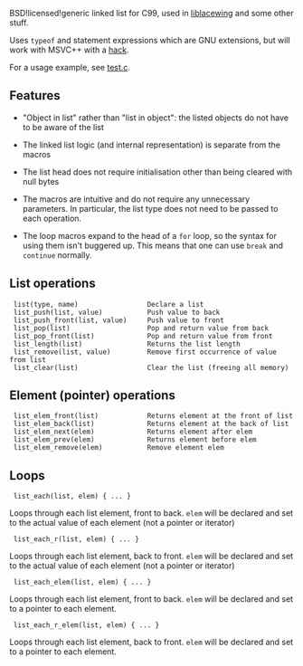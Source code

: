 
BSD!licensed!generic linked list for C99, used in [liblacewing][1] and some
other stuff.

Uses `typeof` and statement expressions which are GNU extensions, but will work
with MSVC++ with a [hack][2].

For a usage example, see [test.c][3].

[1]: https://github.com/udp/lacewing
[2]: https://raw.github.com/mozilla/rust/master/src/rt/msvc/typeof.h
[3]: https://github.com/udp/list/blob/master/test.c

Features
--------

   * "Object in list" rather than "list in object": the listed objects do not
     have to be aware of the list

   * The linked list logic (and internal representation) is separate from the
     macros

   * The list head does not require initialisation other than being cleared
     with null bytes

   * The macros are intuitive and do not require any unnecessary parameters.
     In particular, the list type does not need to be passed to each operation.

   * The loop macros expand to the head of a `for` loop, so the syntax for
     using them isn't buggered up.  This means that one can use `break` and
     `continue` normally.

List operations
---------------

     list(type, name)                 Declare a list
     list_push(list, value)           Push value to back
     list_push_front(list, value)     Push value to front
     list_pop(list)                   Pop and return value from back
     list_pop_front(list)             Pop and return value from front
     list_length(list)                Returns the list length
     list_remove(list, value)         Remove first occurrence of value from list
     list_clear(list)                 Clear the list (freeing all memory)

Element (pointer) operations
---------------------------- 

     list_elem_front(list)            Returns element at the front of list
     list_elem_back(list)             Returns element at the back of list
     list_elem_next(elem)             Returns element after elem
     list_elem_prev(elem)             Returns element before elem
     list_elem_remove(elem)           Remove element elem

Loops
-----

     list_each(list, elem) { ... }

Loops through each list element, front to back.  `elem` will be declared and
set to the actual value of each element (not a pointer or iterator)
                     
     list_each_r(list, elem) { ... }

Loops through each list element, back to front.  `elem` will be declared and
set to the actual value of each element (not a pointer or iterator)

     list_each_elem(list, elem) { ... }

Loops through each list element, front to back.  `elem` will be declared and
set to a pointer to each element.
                     
     list_each_r_elem(list, elem) { ... }

Loops through each list element, back to front.  `elem` will be declared and
set to a pointer to each element.

 